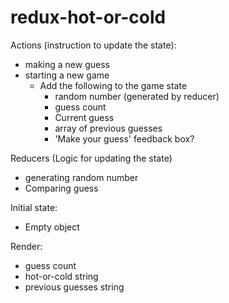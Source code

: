 # redux-hot-or-cold

Actions (instruction to update the state): 
* making a new guess 
* starting a new game 
  - Add the following to the game state
    + random number (generated by reducer)
    + guess count 
    + Current guess
    + array of previous guesses 
    + 'Make your guess' feedback box?

Reducers (Logic for updating the state)
* generating random number
* Comparing guess

Initial state: 
* Empty object

Render: 
* guess count 
* hot-or-cold string 
* previous guesses string